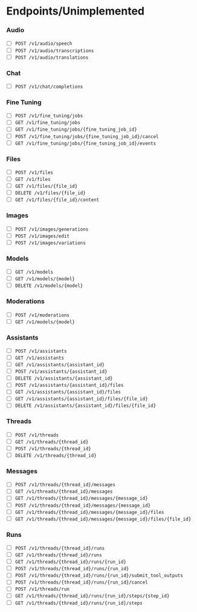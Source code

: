 # Endpoints/Unimplemented

### Audio

- [ ] `POST /v1/audio/speech`
- [ ] `POST /v1/audio/transcriptions`
- [ ] `POST /v1/audio/translations`

### Chat

- [ ] `POST /v1/chat/completions`

### Fine Tuning

- [ ] `POST /v1/fine_tuning/jobs`
- [ ] `GET /v1/fine_tuning/jobs`
- [ ] `GET /v1/fine_tuning/jobs/{fine_tuning_job_id}`
- [ ] `POST /v1/fine_tuning/jobs/{fine_tuning_job_id}/cancel`
- [ ] `GET /v1/fine_tuning/jobs/{fine_tuning_job_id}/events`

### Files

- [ ] `POST /v1/files`
- [ ] `GET /v1/files`
- [ ] `GET /v1/files/{file_id}`
- [ ] `DELETE /v1/files/{file_id}`
- [ ] `GET /v1/files/{file_id}/content`

### Images

- [ ] `POST /v1/images/generations`
- [ ] `POST /v1/images/edit`
- [ ] `POST /v1/images/variations`

### Models

- [ ] `GET /v1/models`
- [ ] `GET /v1/models/{model}`
- [ ] `DELETE /v1/models/{model}`

### Moderations

- [ ] `POST /v1/moderations`
- [ ] `GET /v1/models/{model}`

### Assistants

- [ ] `POST /v1/assistants`
- [ ] `GET /v1/assistants`
- [ ] `GET /v1/assistants/{assistant_id}`
- [ ] `POST /v1/assistants/{assistant_id}`
- [ ] `DELETE /v1/assistants/{assistant_id}`
- [ ] `POST /v1/assistants/{assistant_id}/files`
- [ ] `GET /v1/assistants/{assistant_id}/files`
- [ ] `GET /v1/assistants/{assistant_id}/files/{file_id}`
- [ ] `DELETE /v1/assistants/{assistant_id}/files/{file_id}`

### Threads

- [ ] `POST /v1/threads`
- [ ] `GET /v1/threads/{thread_id}`
- [ ] `POST /v1/threads/{thread_id}`
- [ ] `DELETE /v1/threads/{thread_id}`

### Messages

- [ ] `POST /v1/threads/{thread_id}/messages`
- [ ] `GET /v1/threads/{thread_id}/messages`
- [ ] `GET /v1/threads/{thread_id}/messages/{message_id}`
- [ ] `POST /v1/threads/{thread_id}/messages/{message_id}`
- [ ] `GET /v1/threads/{thread_id}/messages/{message_id}/files`
- [ ] `GET /v1/threads/{thread_id}/messages/{message_id}/files/{file_id}`

### Runs

- [ ] `POST /v1/threads/{thread_id}/runs`
- [ ] `GET /v1/threads/{thread_id}/runs`
- [ ] `GET /v1/threads/{thread_id}/runs/{run_id}`
- [ ] `POST /v1/threads/{thread_id}/runs/{run_id}`
- [ ] `POST /v1/threads/{thread_id}/runs/{run_id}/submit_tool_outputs`
- [ ] `POST /v1/threads/{thread_id}/runs/{run_id}/cancel`
- [ ] `POST /v1/threads/run`
- [ ] `GET /v1/threads/{thread_id}/runs/{run_id}/steps/{step_id}`
- [ ] `GET /v1/threads/{thread_id}/runs/{run_id}/steps`
